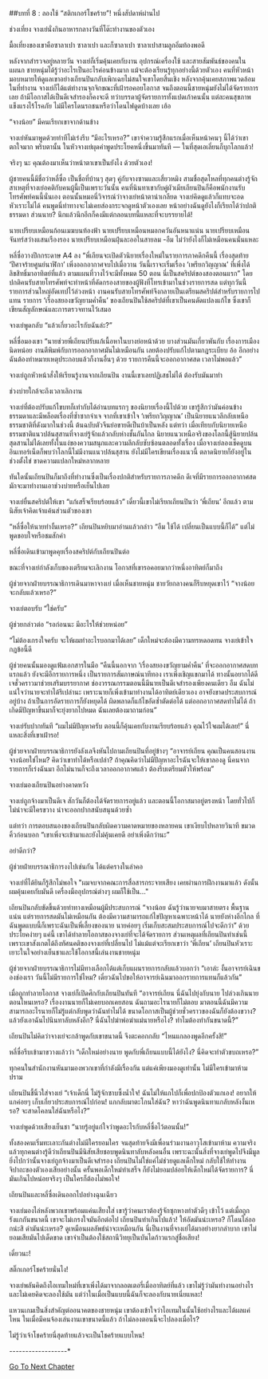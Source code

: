 ##บทที่ 8 : ลองใช้ “สติกเกอร์โชคร้าย”!
หนึ่งสัปดาห์ผ่านไป

ช่วงเที่ยง จางเย่นั่งกินอาหารกลางวันที่โต๊ะทำงานของตัวเอง

มื้อเที่ยงของเขาคือซาลาเปา ซาลาเปา และก็ซาลาเปา ซาลาเปาสามลูกอิ่มท้องพอดี

หลังจากสำรวจอยู่หลายวัน จางเย่ก็เริ่มคุ้นเคยกับงาน อุปกรณ์เครื่องใช้ และสายสัมพันธ์ของคนในแผนก ชายหนุ่มได้รู้ว่าอะไรเป็นอะไรค่อนข้างมาก แม้จะต้องเรียนรู้ทุกอย่างนี้ด้วยตัวเอง คนที่หัวหน้ามอบหมายให้ดูแลเขาอย่างเถียนปินกลับเพิกเฉยไม่สนใจเขาโดยสิ้นเชิง หลังจากคุ้นเคยสภาพแวดล้อมในที่ทำงาน จางเย่ก็ได้แต่ทำงานจุกจิกขณะที่เฝ้ารอคอยโอกาส จนถึงตอนนี้ชายหนุ่มยังไม่ได้จัดรายการเลย ถ้ามีโอกาสได้เป็นดีเจสำรองก็คงจะดี ทว่าบรรดาผู้จัดรายการทั้งแปดเก้าคนนั้น แต่ละคนสุขภาพแข็งแรงไร้โรคภัย ไม่มีใครโดนรถชนหรือว่าโดนไฟดูดบ้างเลย เฮ้อ

“จางน้อย” มีคนเรียกเขาจากด้านข้าง

จางเย่หันมาพูดด้วยท่าทีไม่เร่งรีบ “มีอะไรเหรอ?” เขาจำความรู้สึกแรกเมื่อเห็นหน้าคนๆ นี้ได้ว่าเขาตกใจมาก พริบตานั้น ในหัวจางเย่ผุดคำพูดประโยคหนึ่งขึ้นมาทันที — ในที่สุดเอเลี่ยนก็บุกโลกแล้ว!

จริงๆ นะ คุณต้องมาเห็นว่าหน้าตาเขาเป็นยังไง ด้วยตัวเอง!

ผู้ชายคนนี้มีชื่อว่าหลี่ซื่อ เป็นชื่อที่บ้านๆ สุดๆ คู่กับจางซานและเสี่ยวหมิง สามชื่อสุดโหลที่ทุกคนต่างรู้จัก สาเหตุที่จางเย่อคติกับคนผู้นี้เป็นเพราะวันนั้น คนที่นินทาเขากับคู่ผัวเมียเถียนปินก็คือพนักงานรับโทรศัพท์คนนี้นั่นเอง ตอนนั้นหมอนี่วิจารณ์ว่าจางเย่หน้าตาน่าเกลียด จางเย่คิดดูแล้วก็แทบจะอดหัวเราะไม่ได้ คนพูดนี่ท่าทางจะไม่เคยส่องกระจกดูหน้าตัวเองเลย หน้าอย่างฉันดูยังไงก็เรียกได้ว่าปกติธรรมดา ส่วนนาย? นึกแล้วนึกอีกก็คงมีแต่กลอนบทนี้แหละที่จะบรรยายได้!

นายเปรียบเหมือนก้อนเมฆบนท้องฟ้า
นายเปรียบเหมือนหมอกควันอันหนาแน่น
นายเปรียบเหมือนจันทร์สว่างแสนเรืองรอง
นายเปรียบเหมือนฝุ่นละออในสายลม 
-อืม ไม่ว่ายังไงก็ไม่เหมือนคนนั่นแหละ

หลี่ซื่อวางปึกกระดาษ A4 ลง “พี่เถียนจะเปิดตัวนิยายเรื่องใหม่ในรายการภาคดึกคืนนี้ เรื่องสุดท้าย ‘ปีศาจร้ายศูนย์นาฬิกา’ เพิ่งออกอากาศจบไปเมื่อวาน วันนี้เราจะเริ่มเรื่อง ‘เพรียกวิญญาณ’ ที่เพิ่งได้ลิขสิทธิ์มาอาทิตย์ที่แล้ว ตามแผนที่วางไว้จะมีทั้งหมด 50 ตอน นี่เป็นสคริปต์ของสองตอนแรก” โดยปกติคนรับสายโทรศัพท์จะทำหน้าที่คัดกรองสายของผู้ฟังที่โทรเข้ามาในช่วงรายการสด แต่ทุกวันนี้รายการส่วนใหญ่อัดเทปไว้ล่วงหน้า งานคนรับสายโทรศัพท์จึงกลายเป็นเตรียมสคริปต์สำหรับรายการไปแทน รายการ ‘เรื่องสยองขวัญยามค่ำคืน’ ของเถียนปินใช้สคริปต์ที่เขาเป็นคนดัดแปลงแก้ไข ซึ่งเขาก็เขียนสัญลักษณ์และการตรวจทานไว้เสมอ

จางเย่พูดกลับ “แล้วเกี่ยวอะไรกับฉันล่ะ?” 

หลี่ซื่อมองเขา “นายช่วยพี่เถียนปรับแก้เนื้อหาในบางย่อหน้าด้วย บางส่วนมันเกี่ยวพันกับ เรื่องการเมืองนิดหน่อย งานตีพิมพ์กับการออกอากาศมันไม่เหมือนกัน เลยต้องปรับแก้ไปตามกฎระเบียบ อ้อ อีกอย่างฉันต้องทำหมายเหตุประกอบแล้วก็งานอื่นๆ ด้วย รายการคืนนี้จะออกอากาศสด เวลาไม่พอแล้ว”

จางเย่ถูกหัวหน้าสั่งให้เรียนรู้งานจากเถียนปิน งานนี้เขาเลยปฏิเสธไม่ได้ ต้องรับมันมาทำ 

ช่วงบ่ายใกล้จะถึงเวลาเลิกงาน

จางเย่ที่ต้องปรับแก้ไขบทก็เท่ากับได้อ่านบทแรกๆ ของนิยายเรื่องนี้ไปด้วย เขารู้สึกว่ามันค่อนข้างธรรมดาและมีพล็อตเรื่องที่ซ้ำซากจำเจ จากที่เขาเข้าใจ ‘เพรียกวิญญาณ’ เป็นนิยายแนวลึกลับเหนือธรรมชาติที่ดังมากในช่วงนี้ ต้นฉบับตัวจีนย่อขายดีเป็นบ้าเป็นหลัง แต่ทว่า เมื่อเทียบกับนิยายเหนือธรรมชาติแนวปล้นสุสานที่จางเย่รู้จักแล้วกลับห่างชั้นกันไกล นิยายแนวเหนือจริงของโลกนี้สู้นิยายปล้นสุดสานไม่ได้เลยทั้งในแง่ของความสนุกและความลึกลับซับซ้อนตลอดทั้งเรื่อง เมื่อจางเย่ลองเช็คดูบนอินเทอร์เน็ตก็พบว่าโลกนี้ไม่มีงานแนวปล้นสุสาน ยังไม่มีใครเขียนเรื่องแนวนี้ ตลาดนิยายก็ยังอยู่ในช่วงตั้งไข่ ขาดความแปลกใหม่หลากหลาย

ทันใดนั้นเถียนปินก็มาถึงที่ทำงานซึ่งเป็นเรื่องปกติสำหรับรายการภาคดึก ดีเจที่มีรายการออกอากาศสดมักจะมาทำงานเอาช่วงบ่ายหรือเย็นไปเลย

จางเย่ยื่นสคริปต์ให้เขา “แก้เสร็จเรียบร้อยแล้ว” เดี๋ยวนี้เขาไม่เรียกเถียนปินว่า ‘พี่เถียน’ อีกแล้ว ตามนิสัยเจ้าคิดเจ้าแค้นส่วนตัวของเขา 

“หลี่ซื่อให้นายทำงั้นเหรอ?” เถียนปินหยิบมาอ่านแล้วกล่าว “อืม ใช้ได้ เปลี่ยนเป็นแบบนี้ก็ได้” แต่ไม่พูดขอบใจหรือชมสักคำ

หลี่ซื่อเดินเข้ามาพูดคุยเรื่องสคริปต์กับเถียนปินต่อ

ขณะที่จางเย่กำลังเก็บของเตรียมจะเลิกงาน โอกาสที่เขารอคอยมากว่าหนึ่งอาทิตย์ก็มาถึง

ผู้ช่วยจากฝ่ายบรรณาธิการเดินมาหาจางเย่ เมื่อเห็นชายหนุ่ม ชายวัยกลางคนก็รีบหยุดเขาไว้ “จางน้อย จะกลับแล้วเหรอ?”

จางเย่ตอบรับ “ใช่ครับ”

ผู้ช่วยกล่าวต่อ “รอก่อนนะ มีอะไรให้ช่วยหน่อย” 

“ไม่ต้องเกรงใจครับ จะให้ผมทำอะไรบอกมาได้เลย” เด็กใหม่จะต้องมีความทรหดอดทน จางเย่เข้าใจกฎข้อนี้ดี

ผู้ช่วยคนนั้นมองดูแฟ้มเอกสารในมือ “คืนนี้นอกจาก ‘เรื่องสยองขวัญยามค่ำคืน’ ที่จะออกอากาศสดบทแรกแล้ว ยังจะมีอีกรายการหนึ่ง เป็นรายการสัมภาษณ์นาทีทอง เราเพิ่งเชิญแขกมาได้ ทางนั้นอยากได้ดีเจชั่วคราวมาช่วยเสริมบรรยากาศ ช่องวรรณกรรมตอนนี้มีนายเป็นดีเจสำรองเพียงคนเดียว อืม ฉันไม่แน่ใจว่านายจะทำได้รึเปล่านะ เพราะนายก็เพิ่งเข้ามาทำงานได้อาทิตย์เดียวเอง อาจยังขาดประสบการณ์อยู่บ้าง ถ้าเป็นการอัดรายการก็ยังหยุดได้ ผิดพลาดก็แก้ไขอัดซ้ำตัดต่อได้ แต่ออกอากาศสดทำไม่ได้ ถ้าเกิดมีปัญหาขึ้นมาก็จะยุ่งยากไปหมด ฉันเลยต้องมาถามก่อน”

จางเย่รับปากทันที “ผมไม่มีปัญหาครับ ตอนนี้ก็คุ้นเคยกับงานเรียบร้อยแล้ว คุณไว้ใจผมได้เลย!” นี่แหละสิ่งที่เขาเฝ้ารอ!

ผู้ช่วยจากฝ่ายบรรณาธิการยังลังเลจึงหันไปถามเถียนปินที่อยู่ข้างๆ “อาจารย์เถียน คุณเป็นคนสอนงานจางน้อยใช่ไหม? คิดว่าเขาทำได้หรือเปล่า? ถ้าคุณคิดว่าไม่มีปัญหาอะไรฉันจะให้เขาลองดู นี่คนจากรายการก็เร่งฉันมา อีกไม่นานก็จะถึงเวลาออกอากาศแล้ว ต้องรีบเตรียมตัวให้พร้อม”

จางเย่มองเถียนปินอย่างคาดหวัง

จางเย่ถูกจ้างมาเป็นดีเจ สักวันก็ต้องได้จัดรายการอยู่แล้ว และตอนนี้โอกาสมาอยู่ตรงหน้า โดยทั่วไปก็ไม่น่าจะมีใครขวาง น่าจะออกปากสนับสนุนด้วยซ้ำ

แต่ทว่า การตอบสนองของเถียนปินกลับผิดความคาดหมายของหลายคน เขาเงียบไปหลายวินาที ขมวดคิ้วก่อนบอก “เขาเพิ่งจะเข้ามาและยังไม่คุ้นเคยดี อย่าเพิ่งดีกว่านะ”

อย่าดีกว่า?

ผู้ช่วยฝ่ายบรรณาธิการงงไปเช่นกัน ได้แต่ครางในลำคอ 

จางเย่ที่ได้ยินก็รู้สึกไม่พอใจ "ผมจบจากคณะการสื่อสารกระจายเสียง เคยผ่านการฝึกงานมาแล้ว ดังนั้นผมคุ้นเคยกับมันดี เครื่องมืออุปกรณ์ต่างๆ ผมก็ใช้เป็น..." 

เถียนปินกลับขัดขึ้นด้วยท่าทางเหมือนผู้มีประสบการณ์ “จางน้อย ฉันรู้ว่านายจบมาสายตรง พื้นฐานแน่น แต่รายการสดมันไม่เหมือนกัน ต้องมีความสามารถแก้ไขปัญหาเฉพาะหน้าได้ นายยังห่างอีกไกล ที่ฉันพูดแบบนี้ก็เพราะฉันเป็นพี่เลี้ยงของนาย นายค่อยๆ เริ่มเก็บสะสมประสบการณ์ไปจะดีกว่า” ด้วยประโยคง่ายๆ แค่นี้ เขาได้ทำลายโอกาสของจางเย่ที่จะได้จัดรายการ ส่วนเหตุผลที่เถียนปินทำเช่นนี้ เพราะเขาสังเกตได้ถึงทัศนคติของจางเย่ที่เปลี่ยนไป ไม่แม้แต่จะเรียกเขาว่า ‘พี่เถียน’ เถียนปินหัวเราะเยาะในใจอย่างเย็นชาและใช้โอกาสนี้เล่นงานชายหนุ่ม

ผู้ช่วยจากฝ่ายบรรณาธิการไม่มีทางเลือกได้แต่เก็บแผนรายการกลับแล้วบอกว่า “เอาล่ะ งั้นอาจารย์เฉินของช่องเรา วันนี้ไม่มีรายการใช่ไหม? เดี๋ยวฉันไปขอให้อาจารย์เฉินมาออกรายการแทนก็แล้วกัน”

เมื่อถูกทำลายโอกาส จางเย่ก็เปิดศึกกับเถียนปินทันที “อาจารย์เถียน นี่ฉันไปยุ่งกับนาย ไปล่วงเกินนายตอนไหนเหรอ? เรื่องงานนายก็ไม่เคยบอกเคยสอน ฉันถามอะไรนายก็ไม่ตอบ มาตอนนี้ฉันมีความสามารถอะไรนายก็ไม่รู้แต่กลับพูดว่าฉันทำไม่ได้ ขนาดโอกาสเป็นผู้ช่วยชั่วคราวของฉันก็ยังต้องขวาง? แล้วยังเอาฉันไปนินทาลับหลังอีก? นี่ฉันไปฆ่าพ่อฆ่าแม่นายหรือไง? ทำไมต้องทำกันขนาดนี้?”

เถียนปินไม่คิดว่าจางเย่จะกล้าพูดกับเขาขนาดนี้ จึงตะคอกกลับ “ไหนแกลองพูดอีกครั้งสิ!”

หลี่ซื่อรีบเข้ามาขวางแล้วว่า “เด็กใหม่อย่างนาย พูดกับพี่เถียนแบบนี้ได้ยังไง? นี่คิดจะทำตัวขบถเหรอ?”

ทุกคนในสำนักงานหันมามองพวกเขาที่กำลังมีเรื่องกัน แต่แค่เพียงมองดูเท่านั้น ไม่มีใครเข้ามาห้ามปราม

เถียนปินชี้นิ้วใส่จางเย่ “เจ้าเด็กนี่ ไม่รู้จักซาบซึ้งน้ำใจ! ฉันไม่ให้แกไปก็เพื่อปกป้องตัวแกเอง! อยากให้แกค่อยๆ เก็บเกี่ยวประสบการณ์ไปก่อน! แกกลับมาตะโกนใส่ฉัน? หาว่าฉันพูดนินทาแกลับหลังงั้นเหรอ? จะสาดโคลนใส่ฉันหรือไง?”

จางเย่พูดด้วยเสียงเย็นชา “นายรู้อยู่แก่ใจว่าพูดอะไรกับหลี่ซื่อไว้ตอนนั้น!”

ทั้งสองคนเริ่มทะเลาะกันต่างไม่มีใครยอมใคร จนสุดท้ายจึงมีเพื่อนร่วมงานอาวุโสเข้ามาห้าม ความจริงแล้วทุกคนต่างรู้ดีว่าเถียนปินมีนิสัยเสียชอบพูดนินทาลับหลังคนอื่น เพราะฉะนั้นสิ่งที่จางเย่พูดไปจึงมีมูล ยิ่งไปกว่านั้นจางเย่ถูกจ้างมาเป็นดีเจสำรอง เถียนปินไม่ใช่แค่ไม่ช่วยดูแลเด็กใหม่ กลับใช้ให้ทำงานจิปาถะของตัวเองเสียอย่างนั้น ครั้นพอเด็กใหม่ทำเสร็จ ก็ยังไม่ยอมปล่อยให้เด็กใหม่ได้จัดรายการ? นี่มันเกินไปหน่อยจริงๆ เป็นใครก็ต้องไม่พอใจ!

เถียนปินและหลี่ซื่อเดินออกไปอย่างฉุนเฉียว

จางเย่มองไล่หลังพวกเขาพร้อมแค่นเสียงใส่ เขารู้ว่าคนเราต้องรู้จักซุกหางทำตัวดีๆ เข้าไว้ แต่เมื่อถูกรังแกกันขนาดนี้ เขาจะไม่เกรงใจมันอีกต่อไป เถียนปินทำเกินไปแล้ว! ให้อัดมันน่ะเหรอ? ก็โดนไล่ออกน่ะสิ ด่ามันน่ะเหรอ? ดูเหมือนผลลัพธ์น่าจะเหมือนกัน นี่เป็นงานที่จางเย่ได้มาอย่างยากลำบาก เขาไม่ยอมเสียมันไปเด็ดขาด เขาจำเป็นต้องใช้สถานีวิทยุเป็นบันไดก้าวแรกสู่ชื่อเสียง!

เดี๋ยวนะ!

สติ๊กเกอร์โชคร้ายนั่นไง!

จางเย่พลันคิดถึงไอเทมใหม่ที่เขาเพิ่งได้มาจากลอตเตอรี่เมื่ออาทิตย์ที่แล้ว เขาไม่รู้ว่ามันทำงานอย่างไรและไม่เคยคิดจะลองใช้มัน แต่ว่าในเมื่อเป็นแบบนี้ฉันก็จะลองกับนายเนี่ยแหละ! 

แหวนเกมเป็นสิ่งสำคัญต่ออนาคตของชายหนุ่ม เขาต้องเข้าใจว่าไอเทมในนั้นใช้อย่างไรและได้ผลแค่ไหน ในเมื่อมีคนจ้องเล่นงานเขาขนาดนี้แล้ว ถ้าไม่ลองตอนนี้จะไปลองเมื่อไร? 

ไม่รู้ว่าเจ้าโชคร้ายนี่สุดท้ายแล้วจะเป็นโชคร้ายแบบไหน!

*-*-*-*-*-*-*-*-*-*-*-*-*-*-*-*-*-*-*


[Go To Next Chapter]( ./10.md)